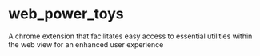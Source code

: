 # web_power_toys
A chrome extension that facilitates easy access to essential utilities within the web view for an enhanced user experience
